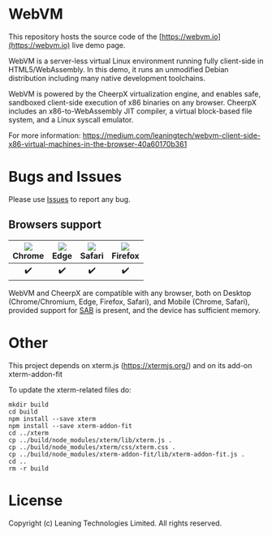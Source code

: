 # WebVM

This repository hosts the source code of the [https://webvm.io](https://webvm.io) live demo page. 

WebVM is a server-less virtual Linux environment running fully client-side in HTML5/WebAssembly.  In this demo, it runs an unmodified Debian distribution including many native development toolchains.

WebVM is powered by the CheerpX virtualization engine, and enables safe, sandboxed client-side execution of x86 binaries on any browser. CheerpX includes an x86-to-WebAssembly JIT compiler, a virtual block-based file system, and a Linux syscall emulator. 

For more information: https://medium.com/leaningtech/webvm-client-side-x86-virtual-machines-in-the-browser-40a60170b361

# Bugs and Issues

Please use [Issues](github.com/webvm/issues) to report any bug.

## Browsers support

|![](https://raw.githubusercontent.com/alrra/browser-logos/master/src/chrome/chrome_48x48.png)<br>Chrome|![](https://raw.githubusercontent.com/alrra/browser-logos/master/src/edge/edge_48x48.png)<br>Edge|![](https://raw.githubusercontent.com/alrra/browser-logos/master/src/safari/safari_48x48.png)<br>Safari|![](https://raw.githubusercontent.com/alrra/browser-logos/master/src/firefox/firefox_48x48.png)<br>Firefox|
|:---:|:---:|:---:|:---:|
|:heavy_check_mark:|:heavy_check_mark:|:heavy_check_mark:|:heavy_check_mark:|

WebVM and CheerpX are compatible with any browser, both on Desktop (Chrome/Chromium, Edge, Firefox, Safari), and Mobile (Chrome, Safari), provided support for [SAB](https://medium.com/r?url=https%3A%2F%2Fcaniuse.com%2F%3Fsearch%3DSharedArrayBuffer) is present, and the device has sufficient memory.

# Other 

This project depends on xterm.js (https://xtermjs.org/) and on its add-on xterm-addon-fit

To update the xterm-related files do:
```
mkdir build
cd build
npm install --save xterm
npm install --save xterm-addon-fit
cd ../xterm
cp ../build/node_modules/xterm/lib/xterm.js .
cp ../build/node_modules/xterm/css/xterm.css .
cp ../build/node_modules/xterm-addon-fit/lib/xterm-addon-fit.js .
cd ..
rm -r build
```

# License
Copyright (c) Leaning Technologies Limited. All rights reserved.
